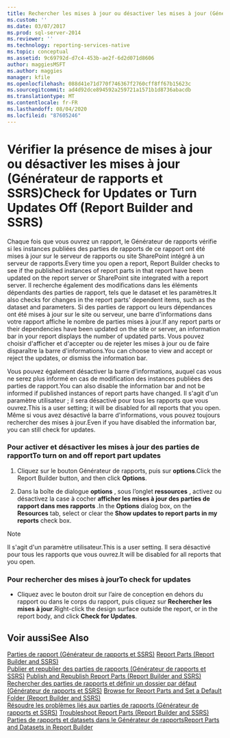 ```yaml
---
title: Rechercher les mises à jour ou désactiver les mises à jour (Générateur de rapports et SSRS) | Microsoft Docs
ms.custom: ''
ms.date: 03/07/2017
ms.prod: sql-server-2014
ms.reviewer: ''
ms.technology: reporting-services-native
ms.topic: conceptual
ms.assetid: 9c69792d-d7c4-453b-ae2f-6d2d071d8606
author: maggiesMSFT
ms.author: maggies
manager: kfile
ms.openlocfilehash: 088d41e71d770f746367f2760cff8ff67b15623c
ms.sourcegitcommit: ad4d92dce894592a259721a1571b1d8736abacdb
ms.translationtype: MT
ms.contentlocale: fr-FR
ms.lasthandoff: 08/04/2020
ms.locfileid: "87605246"
---
```

# <a name="check-for-updates-or-turn-updates-off-report-builder-and-ssrs"></a><span data-ttu-id="47340-102">Vérifier la présence de mises à jour ou désactiver les mises à jour (Générateur de rapports et SSRS)</span><span class="sxs-lookup"><span data-stu-id="47340-102">Check for Updates or Turn Updates Off (Report Builder and SSRS)</span></span>
  <span data-ttu-id="47340-103">Chaque fois que vous ouvrez un rapport, le Générateur de rapports vérifie si les instances publiées des parties de rapports de ce rapport ont été mises à jour sur le serveur de rapports ou site SharePoint intégré à un serveur de rapports.</span><span class="sxs-lookup"><span data-stu-id="47340-103">Every time you open a report, Report Builder checks to see if the published instances of report parts in that report have been updated on the report server or SharePoint site integrated with a report server.</span></span> <span data-ttu-id="47340-104">Il recherche également des modifications dans les éléments dépendants des parties de rapport, tels que le dataset et les paramètres.</span><span class="sxs-lookup"><span data-stu-id="47340-104">It also checks for changes in the report parts' dependent items, such as the dataset and parameters.</span></span> <span data-ttu-id="47340-105">Si des parties de rapport ou leurs dépendances ont été mises à jour sur le site ou serveur, une barre d'informations dans votre rapport affiche le nombre de parties mises à jour.</span><span class="sxs-lookup"><span data-stu-id="47340-105">If any report parts or their dependencies have been updated on the site or server, an information bar in your report displays the number of updated parts.</span></span> <span data-ttu-id="47340-106">Vous pouvez choisir d'afficher et d'accepter ou de rejeter les mises à jour ou de faire disparaître la barre d'informations.</span><span class="sxs-lookup"><span data-stu-id="47340-106">You can choose to view and accept or reject the updates, or dismiss the information bar.</span></span>  
  
 <span data-ttu-id="47340-107">Vous pouvez également désactiver la barre d'informations, auquel cas vous ne serez plus informé en cas de modification des instances publiées des parties de rapport.</span><span class="sxs-lookup"><span data-stu-id="47340-107">You can also disable the information bar and not be informed if published instances of report parts have changed.</span></span> <span data-ttu-id="47340-108">Il s'agit d'un paramètre utilisateur ; il sera désactivé pour tous les rapports que vous ouvrez.</span><span class="sxs-lookup"><span data-stu-id="47340-108">This is a user setting; it will be disabled for all reports that you open.</span></span> <span data-ttu-id="47340-109">Même si vous avez désactivé la barre d'informations, vous pouvez toujours rechercher des mises à jour.</span><span class="sxs-lookup"><span data-stu-id="47340-109">Even if you have disabled the information bar, you can still check for updates.</span></span>  
  
### <a name="to-turn-on-and-off-report-part-updates"></a><span data-ttu-id="47340-110">Pour activer et désactiver les mises à jour des parties de rapport</span><span class="sxs-lookup"><span data-stu-id="47340-110">To turn on and off report part updates</span></span>  
  
1.  <span data-ttu-id="47340-111">Cliquez sur le bouton Générateur de rapports, puis sur **options**.</span><span class="sxs-lookup"><span data-stu-id="47340-111">Click the Report Builder button, and then click **Options**.</span></span>  
  
2.  <span data-ttu-id="47340-112">Dans la boîte de dialogue **options** , sous l’onglet **ressources** , activez ou désactivez la case à cocher **afficher les mises à jour des parties de rapport dans mes rapports** .</span><span class="sxs-lookup"><span data-stu-id="47340-112">In the **Options** dialog box, on the **Resources** tab, select or clear the **Show updates to report parts in my reports** check box.</span></span>  
  
> [!NOTE]  
>  <span data-ttu-id="47340-113">Il s'agit d'un paramètre utilisateur.</span><span class="sxs-lookup"><span data-stu-id="47340-113">This is a user setting.</span></span> <span data-ttu-id="47340-114">Il sera désactivé pour tous les rapports que vous ouvrez.</span><span class="sxs-lookup"><span data-stu-id="47340-114">It will be disabled for all reports that you open.</span></span>  
  
### <a name="to-check-for-updates"></a><span data-ttu-id="47340-115">Pour rechercher des mises à jour</span><span class="sxs-lookup"><span data-stu-id="47340-115">To check for updates</span></span>  
  
-   <span data-ttu-id="47340-116">Cliquez avec le bouton droit sur l’aire de conception en dehors du rapport ou dans le corps du rapport, puis cliquez sur **Rechercher les mises à jour**.</span><span class="sxs-lookup"><span data-stu-id="47340-116">Right-click the design surface outside the report, or in the report body, and click **Check for Updates**.</span></span>  
  
## <a name="see-also"></a><span data-ttu-id="47340-117">Voir aussi</span><span class="sxs-lookup"><span data-stu-id="47340-117">See Also</span></span>  
 <span data-ttu-id="47340-118">[Parties de rapport &#40;Générateur de rapports et SSRS&#41;](report-parts-report-builder-and-ssrs.md) </span><span class="sxs-lookup"><span data-stu-id="47340-118">[Report Parts &#40;Report Builder and SSRS&#41;](report-parts-report-builder-and-ssrs.md) </span></span>  
 <span data-ttu-id="47340-119">[Publier et republier des parties de rapports &#40;Générateur de rapports et SSRS&#41;](report-design/publish-and-republish-report-parts-report-builder-and-ssrs.md) </span><span class="sxs-lookup"><span data-stu-id="47340-119">[Publish and Republish Report Parts &#40;Report Builder and SSRS&#41;](report-design/publish-and-republish-report-parts-report-builder-and-ssrs.md) </span></span>  
 <span data-ttu-id="47340-120">[Rechercher des parties de rapports et définir un dossier par défaut &#40;Générateur de rapports et SSRS&#41;](report-design/browse-for-report-parts-and-set-a-default-folder-report-builder-and-ssrs.md) </span><span class="sxs-lookup"><span data-stu-id="47340-120">[Browse for Report Parts and Set a Default Folder &#40;Report Builder and SSRS&#41;](report-design/browse-for-report-parts-and-set-a-default-folder-report-builder-and-ssrs.md) </span></span>  
 <span data-ttu-id="47340-121">[Résoudre les problèmes liés aux parties de rapports &#40;Générateur de rapports et SSRS&#41;](../../2014/reporting-services/troubleshoot-report-parts-report-builder-and-ssrs.md) </span><span class="sxs-lookup"><span data-stu-id="47340-121">[Troubleshoot Report Parts &#40;Report Builder and SSRS&#41;](../../2014/reporting-services/troubleshoot-report-parts-report-builder-and-ssrs.md) </span></span>  
 [<span data-ttu-id="47340-122">Parties de rapports et datasets dans le Générateur de rapports</span><span class="sxs-lookup"><span data-stu-id="47340-122">Report Parts and Datasets in Report Builder</span></span>](report-data/report-parts-and-datasets-in-report-builder.md)  
  
  
